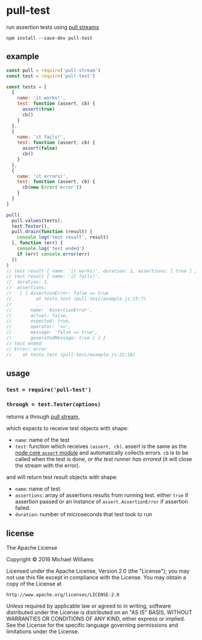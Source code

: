 # pull-test

run assertion tests using [pull streams](https://pull-stream.github.io/)

```shell
npm install --save-dev pull-test
```

## example

```js
const pull = require('pull-stream')
const test = require('pull-test')

const tests = [
  {
    name: 'it works!',
    test: function (assert, cb) {
      assert(true)
      cb()
    }
  },
  {
    name: 'it fails!',
    test: function (assert, cb) {
      assert(false)
      cb()
    }
  },
  {
    name: 'it errors!',
    test: function (assert, cb) {
      cb(new Error('error'))
    }
  }
]

pull(
  pull.values(tests),
  test.Tester(),
  pull.drain(function (result) {
    console.log('test result', result)
  }, function (err) {
    console.log('test ended')
    if (err) console.error(err)
  })
)
// test result { name: 'it works!', duration: 1, assertions: [ true ] }
// test result { name: 'it fails!',
//  duration: 1,
//  assertions: 
//   [ { AssertionError: false == true
//         at tests.test (pull-test/example.js:15:7)
//         ...
//       name: 'AssertionError',
//       actual: false,
//       expected: true,
//       operator: '==',
//       message: 'false == true',
//       generatedMessage: true } ] }
// test ended
// Error: error
//    at tests.test (pull-test/example.js:22:10)
```

## usage

### `test = require('pull-test')`

### `through = test.Tester(options)`

returns a through [pull stream](https://pull-stream.github.io/),

which expects to receive test objects with shape:

- `name`: name of the test
- `test`: function which receives `(assert, cb)`. assert is the same as the [node core `assert` module](https://nodejs.org/api/assert.html) and automatically collects errors. `cb` is to be called when the test is done, or _the test runner has errored_ (it will close the stream with the error).

and will return test result objects with shape:

- `name`: name of test
- `assertions`: array of assertions results from running test. either `true` if assertion passed or an instance of `assert.AssertionError` if assertion failed.
- `duration`: number of microseconds that test took to run

## license

The Apache License

Copyright &copy; 2016 Michael Williams

Licensed under the Apache License, Version 2.0 (the "License");
you may not use this file except in compliance with the License.
You may obtain a copy of the License at

    http://www.apache.org/licenses/LICENSE-2.0

Unless required by applicable law or agreed to in writing, software
distributed under the License is distributed on an "AS IS" BASIS,
WITHOUT WARRANTIES OR CONDITIONS OF ANY KIND, either express or implied.
See the License for the specific language governing permissions and
limitations under the License.
